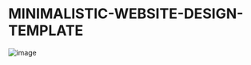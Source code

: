 # MINIMALISTIC-WEBSITE-DESIGN-TEMPLATE

![image](https://user-images.githubusercontent.com/103427739/163645833-baeb6db9-7ad0-46f1-bc88-18006359c77a.png)
